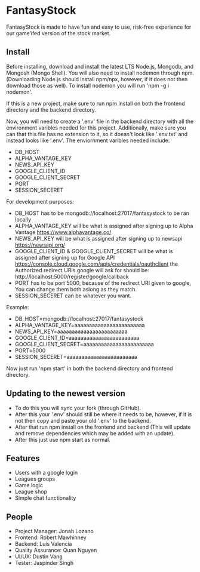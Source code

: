 # FantasyStock

FantasyStock is made to have fun and easy to use, risk-free experience for our game’ifed version of the stock market.

## Install

Before installing, download and install the latest LTS Node.js, Mongodb, and Mongosh (Mongo Shell). You will also need to install nodemon through npm. (Downloading Node.js should install npm/npx, however, if it does not then download those as well). To install nodemon you will run 'npm -g i nodemon'.


If this is a new project, make sure to run npm install on both the frontend directory and the backend directory.

Now, you will need to create a '.env' file in the backend directory with all the environment varibles needed for this project. Additionally, make sure you can that this file has no extension to it, so it doesn't look like '.env.txt' and instead looks like '.env'.
The enviornment varibles needed include: 
- DB_HOST
- ALPHA_VANTAGE_KEY
- NEWS_API_KEY
- GOOGLE_CLIENT_ID
- GOOGLE_CLIENT_SECRET
- PORT
- SESSION_SECERET

For development purposes:
- DB_HOST has to be mongodb://localhost:27017/fantasystock to be ran locally
- ALPHA_VANTAGE_KEY will be what is assigned after signing up to Alpha Vantage https://www.alphavantage.co/
- NEWS_API_KEY will be what is assigned after signing up to newsapi https://newsapi.org/
- GOOGLE_CLIENT_ID & GOOGLE_CLIENT_SECRET will be what is assigned after signing up for Google API https://console.cloud.google.com/apis/credentials/oauthclient the Authorized redirect URIs google will ask for should be: http://localhost:5000/register/google/callback
- PORT has to be port 5000, because of the redirect URI given to google, You can change them both aslong as they match.
- SESSION_SECERET can be whatever you want.

Example:
- DB_HOST=mongodb://localhost:27017/fantasystock
- ALPHA_VANTAGE_KEY=aaaaaaaaaaaaaaaaaaaaaaaa
- NEWS_API_KEY=aaaaaaaaaaaaaaaaaaaaaaaa
- GOOGLE_CLIENT_ID=aaaaaaaaaaaaaaaaaaaaaaaa
- GOOGLE_CLIENT_SECRET=aaaaaaaaaaaaaaaaaaaaaaaa
- PORT=5000
- SESSION_SECERET=aaaaaaaaaaaaaaaaaaaaaaaa

Now just run 'npm start' in both the backend directory and frontend directory.

## Updating to the newest version
- To do this you will sync your fork (through GitHub).
- After this your '.env' should still be where it needs to be, however, if it is not then copy and paste your old '.env' to the backend.
- After that run npm install on the frontend and backend (This will update and remove dependencies which may be added with an update).
- After this just use npm start as normal.

## Features

- Users with a google login
- Leagues groups
- Game logic
- League shop
- Simple chat functionality

## People

- Project Manager: Jonah Lozano
- Frontend: Robert Mawhinney
- Backend: Luis Valencia
- Quality Assurance: Quan Nguyen
- UI/UX: Dustin Vang
- Tester: Jaspinder Singh
